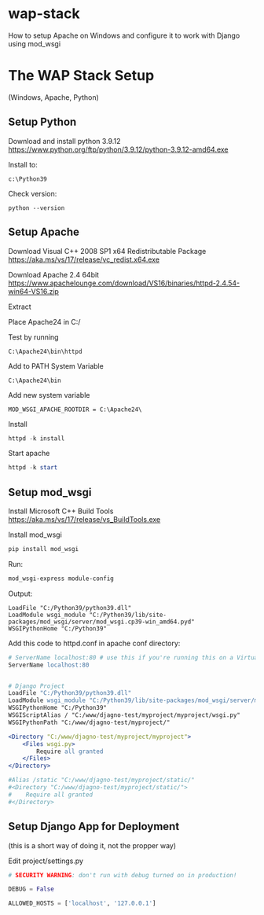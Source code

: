 # wap-stack
How to setup Apache on Windows and configure it to work with Django using mod_wsgi

# The WAP Stack Setup
(Windows, Apache, Python)

## Setup Python
Download and install python 3.9.12
https://www.python.org/ftp/python/3.9.12/python-3.9.12-amd64.exe

Install to:
```
c:\Python39
```

Check version:
```
python --version
```


## Setup Apache
Download Visual C++ 2008 SP1 x64 Redistributable Package
https://aka.ms/vs/17/release/vc_redist.x64.exe

Download Apache 2.4 64bit
https://www.apachelounge.com/download/VS16/binaries/httpd-2.4.54-win64-VS16.zip

Extract

Place Apache24 in C:/

Test by running
```
C:\Apache24\bin\httpd
```

Add to PATH System Variable
```
C:\Apache24\bin
```

Add new system variable
```
MOD_WSGI_APACHE_ROOTDIR = C:\Apache24\
```

Install
```powershell
httpd -k install
```

Start apache
```powershell
httpd -k start
```

## Setup mod_wsgi

Install Microsoft C++ Build Tools
https://aka.ms/vs/17/release/vs_BuildTools.exe

Install mod_wsgi
```powershell
pip install mod_wsgi
```

Run:
```powershell
mod_wsgi-express module-config
```

Output:
```
LoadFile "C:/Python39/python39.dll"
LoadModule wsgi_module "C:/Python39/lib/site-packages/mod_wsgi/server/mod_wsgi.cp39-win_amd64.pyd"
WSGIPythonHome "C:/Python39"
```

Add this code to httpd.conf in apache conf directory:
```apache httpd.conf
# ServerName localhost:80 # use this if you're running this on a VirtualBox VM or PC
ServerName localhost:80


# Django Project
LoadFile "C:/Python39/python39.dll"
LoadModule wsgi_module "C:/Python39/lib/site-packages/mod_wsgi/server/mod_wsgi.cp39-win_amd64.pyd"
WSGIPythonHome "C:/Python39"
WSGIScriptAlias / "C:/www/djagno-test/myproject/myproject/wsgi.py"
WSGIPythonPath "C:/www/djagno-test/myproject/"

<Directory "C:/www/djagno-test/myproject/myproject">
    <Files wsgi.py>
        Require all granted
    </Files>
</Directory>

#Alias /static "C:/www/djagno-test/myproject/static/"
#<Directory "C:/www/djagno-test/myproject/static/">
#    Require all granted
#</Directory>
```

## Setup Django App for Deployment
(this is a short way of doing it, not the propper way)

Edit project/settings.py

```python
# SECURITY WARNING: don't run with debug turned on in production!

DEBUG = False

ALLOWED_HOSTS = ['localhost', '127.0.0.1']
```

